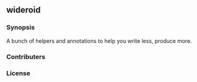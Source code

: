 ## wideroid
### Synopsis
A bunch of helpers and annotations to help you write less, produce more. 

### Contributers

### License
